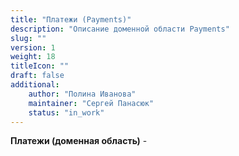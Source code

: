 ```yaml
---
title: "Платежи (Payments)"
description: "Описание доменной области Payments"
slug: ""
version: 1
weight: 18
titleIcon: ""
draft: false
additional:
    author: "Полина Иванова"
    maintainer: "Сергей Панасюк"
    status: "in_work"
---
```


**Платежи (доменная область)** - 



